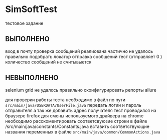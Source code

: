 # SimSoftTest
тестовое задание
## ВЫПОЛНЕНО 
вход в почту 
проверка сообщений реалиована частично не удалось правильно подобрать локатор 
отправка сообщений тест (отправляет 0 ) количество сообщений не считывыется 

## НЕВЫПОЛНЕНО 
selenium grid не удалось правильно сконфигурировать 
репорты allure 

для проверки работы теста  необходимо  в файл по пути `src/main/java/USERDATA/UserFile.java` 
передать логин и пароль отправителя а так же добавить адрес получателя 
тест проводился на браузере firefox 
для смены используемого драйвера на chrome необходимо расскоментировать соответсвуюзие строки в файле /src/main/java/constants/Constants.java 
вставить соответствующие названия переменных в файле `src/main/java/common/CommonActions.java` 
